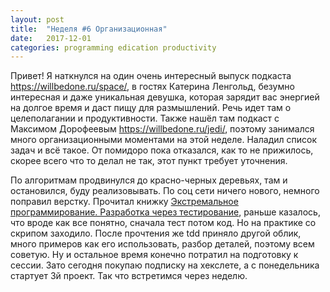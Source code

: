 ```yaml
---
layout: post
title:  "Неделя #6 Организационная"
date:   2017-12-01
categories: programming edication productivity
---
```

Привет!
Я наткнулся на один очень интересный выпуск подкаста https://willbedone.ru/space/, в гостях Катерина Ленгольд, безумно интересная и даже уникальная девушка, которая зарядит вас энергией на долгое время и даст пищу для размышлений. Речь идет там о целеполагании и продуктивности. Также нашёл там подкаст с Максимом Дорофеевым https://willbedone.ru/jedi/, поэтому занимался много организационными моментами на этой неделе. Наладил список задач и всё такое. От помидоро пока отказался, как то не прижилось, скорее всего что то делал не так, этот пункт требует уточнения.

По алгоритмам продвинулся до красно-черных деревьях, там и остановился, буду реализовывать.
По соц сети ничего нового, немного поправил верстку. Прочитал книжку [Экстремальное программирование. Разработка через тестирование](https://www.ozon.ru/context/detail/id/140489225/), раньше казалось, что вроде как все понятно, сначала тест потом код. Но на практике со скрипом заходило. После прочтения же tdd приняло другой облик, много примеров как его использовать, разбор деталей, поэтому всем советую. Ну и остальное время конечно потратил на подготовку к сессии. Зато сегодня покупаю подписку на хекслете, а с понедельника стартует 3й проект. Так что встретимся через неделю.